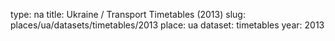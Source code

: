 type: na
title: Ukraine / Transport Timetables (2013)
slug: places/ua/datasets/timetables/2013
place: ua
dataset: timetables
year: 2013
